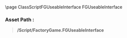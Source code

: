 \page ClassScriptFGUseableInterface FGUseableInterface
### Asset Path :
<b><blockquote>/Script/FactoryGame.FGUseableInterface</blockquote></b>
